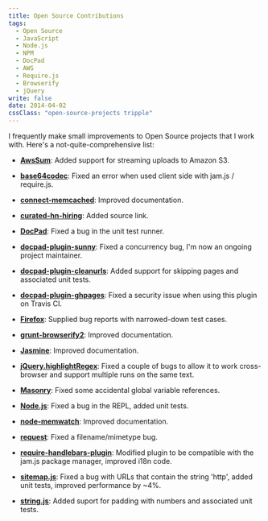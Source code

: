 ```yaml
---
title: Open Source Contributions
tags: 
  - Open Source
  - JavaScript
  - Node.js
  - NPM
  - DocPad
  - AWS
  - Require.js
  - Browserify
  - jQuery
write: false
date: 2014-04-02
cssClass: "open-source-projects tripple"
---
```


I frequently make small improvements to Open Source projects that I work with. Here's a not-quite-comprehensive list:

 - **[AwsSum](http://awssum.io)**: Added support for streaming uploads to Amazon S3.

 - **[base64codec](https://github.com/chick307/base64codec)**: Fixed an error when used client side with jam.js / require.js.

 - **[connect-memcached](https://github.com/balor/connect-memcached)**: Improved documentation.
 
 - **[curated-hn-hiring](https://github.com/perspectivezoom/curated-hn-hiring)**: Added source link.

 - **[DocPad](docpad.org/)**: Fixed a bug in the unit test runner.

 - **[docpad-plugin-sunny](https://github.com/bobobo1618/docpad-plugin-sunny)**: Fixed a concurrency bug, I'm now an ongoing project maintainer.

 - **[docpad-plugin-cleanurls](http://docpad.org/plugin/cleanurls)**: Added support for skipping pages and associated unit tests.

 - **[docpad-plugin-ghpages](https://github.com/docpad/docpad-plugin-ghpages)**: Fixed a security issue when using this plugin on Travis CI.
 
 - **[Firefox](https://www.mozilla.org/en-US/firefox/new/)**: Supplied bug reports with narrowed-down test cases.

 - **[grunt-browserify2](https://github.com/shanejonas/grunt-browserify2)**: Improved documentation.
 
 - **[Jasmine](http://jasmine.github.io/)**: Improved documentation.
 
 - **[jQuery.highlightRegex](https://github.com/jbr/jQuery.highlightRegex)**: Fixed a couple of bugs to allow it to work cross-browser and support multiple runs on the same text.

 - **[Masonry](http://masonry.desandro.com/)**: Fixed some accidental global variable references.

 - **[Node.js](http://nodejs.org/)**: Fixed a bug in the REPL, added unit tests.
 
 - **[node-memwatch](https://github.com/nfriedly/node-memwatch)**: Improved documentation.

 - **[request](https://github.com/mikeal/request)**: Fixed a filename/mimetype bug.

 - **[require-handlebars-plugin](https://github.com/SlexAxton/require-handlebars-plugin)**: Modified plugin to be compatible with the jam.js package manager, improved i18n code.

 - **[sitemap.js](https://github.com/ekalinin/sitemap.js)**: Fixed a bug with URLs that contain the string 'http', added unit tests, improved performance by ~4%.

 - **[string.js](https://github.com/jprichardson/string.js)**: Added suport for padding with numbers and associated unit tests.